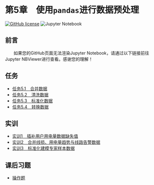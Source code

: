 # 第5章　使用`pandas`进行数据预处理

[![GitHub license](https://img.shields.io/github/license/Dragon1573/Revision-3A?label=License)](https://github.com/Dragon1573/Revision-3A/blob/master/LICENSE)
![Jupyter Notebook](https://img.shields.io/badge/Jupyter%20Notebook-Support-informational?logo=jupyter&style=flat)

## 前言

&emsp;&emsp;如果您的GitHub页面无法渲染Jupyter Notebook，请通过以下链接前往Jupyter NBViewer进行查看。感谢您的理解！

## 任务

- [任务5.1　合并数据](https://nbviewer.jupyter.org/github/Dragon1573/Revision-3A/blob/master/Data_Analysis/Chapter5/Chapter5-1.ipynb)
- [任务5.2　清洗数据](https://nbviewer.jupyter.org/github/Dragon1573/Revision-3A/blob/master/Data_Analysis/Chapter5/Chapter5-2.ipynb)
- [任务5.3　标准化数据](https://nbviewer.jupyter.org/github/Dragon1573/Revision-3A/blob/master/Data_Analysis/Chapter5/Chapter5-3.ipynb)
- [任务5.4　转换数据](https://nbviewer.jupyter.org/github/Dragon1573/Revision-3A/blob/master/Data_Analysis/Chapter5/Chapter5-4.ipynb)

## 实训

- [实训1　插补用户用电量数据缺失值](https://nbviewer.jupyter.org/github/Dragon1573/Revision-3A/blob/master/Data_Analysis/Chapter5/Training5-1.ipynb)
- [实训2　合并线损、用电量趋势与线路告警数据](https://nbviewer.jupyter.org/github/Dragon1573/Revision-3A/blob/master/Data_Analysis/Chapter5/Training5-2.ipynb)
- [实训3　标准化建模专家样本数据](https://nbviewer.jupyter.org/github/Dragon1573/Revision-3A/blob/master/Data_Analysis/Chapter5/Training5-3.ipynb)

## 课后习题

- [操作题](https://nbviewer.jupyter.org/github/Dragon1573/Revision-3A/blob/master/Data_Analysis/Chapter5/Quiz5.ipynb)

